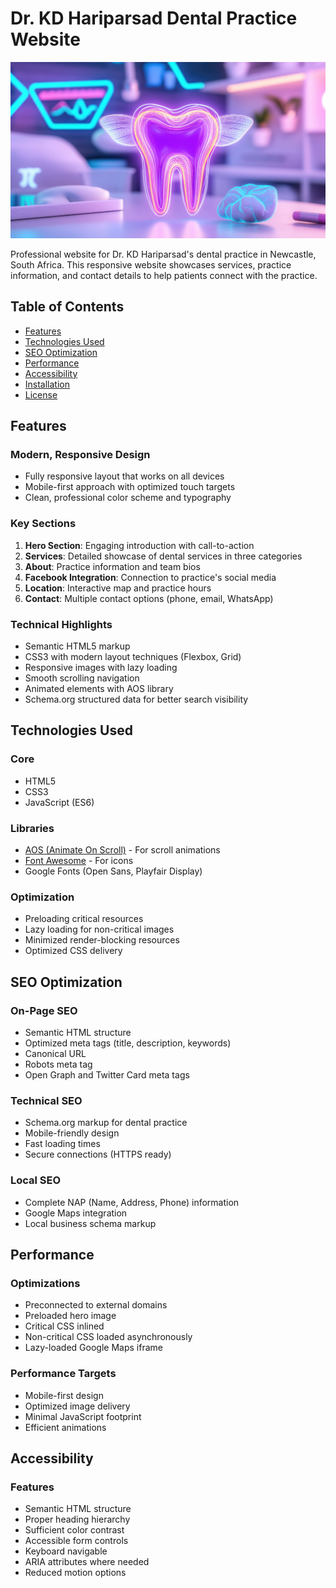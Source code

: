 # Dr. KD Hariparsad Dental Practice Website

![Website Screenshot](hero_image.jpeg)

Professional website for Dr. KD Hariparsad's dental practice in Newcastle, South Africa. This responsive website showcases services, practice information, and contact details to help patients connect with the practice.

## Table of Contents
- [Features](#features)
- [Technologies Used](#technologies-used)
- [SEO Optimization](#seo-optimization)
- [Performance](#performance)
- [Accessibility](#accessibility)
- [Installation](#installation)
- [License](#license)

## Features

### Modern, Responsive Design
- Fully responsive layout that works on all devices
- Mobile-first approach with optimized touch targets
- Clean, professional color scheme and typography

### Key Sections
1. **Hero Section**: Engaging introduction with call-to-action
2. **Services**: Detailed showcase of dental services in three categories
3. **About**: Practice information and team bios
4. **Facebook Integration**: Connection to practice's social media
5. **Location**: Interactive map and practice hours
6. **Contact**: Multiple contact options (phone, email, WhatsApp)

### Technical Highlights
- Semantic HTML5 markup
- CSS3 with modern layout techniques (Flexbox, Grid)
- Responsive images with lazy loading
- Smooth scrolling navigation
- Animated elements with AOS library
- Schema.org structured data for better search visibility

## Technologies Used

### Core
- HTML5
- CSS3
- JavaScript (ES6)

### Libraries
- [AOS (Animate On Scroll)](https://michalsnik.github.io/aos/) - For scroll animations
- [Font Awesome](https://fontawesome.com/) - For icons
- Google Fonts (Open Sans, Playfair Display)

### Optimization
- Preloading critical resources
- Lazy loading for non-critical images
- Minimized render-blocking resources
- Optimized CSS delivery

## SEO Optimization

### On-Page SEO
- Semantic HTML structure
- Optimized meta tags (title, description, keywords)
- Canonical URL
- Robots meta tag
- Open Graph and Twitter Card meta tags

### Technical SEO
- Schema.org markup for dental practice
- Mobile-friendly design
- Fast loading times
- Secure connections (HTTPS ready)

### Local SEO
- Complete NAP (Name, Address, Phone) information
- Google Maps integration
- Local business schema markup

## Performance

### Optimizations
- Preconnected to external domains
- Preloaded hero image
- Critical CSS inlined
- Non-critical CSS loaded asynchronously
- Lazy-loaded Google Maps iframe

### Performance Targets
- Mobile-first design
- Optimized image delivery
- Minimal JavaScript footprint
- Efficient animations

## Accessibility

### Features
- Semantic HTML structure
- Proper heading hierarchy
- Sufficient color contrast
- Accessible form controls
- Keyboard navigable
- ARIA attributes where needed
- Reduced motion options
